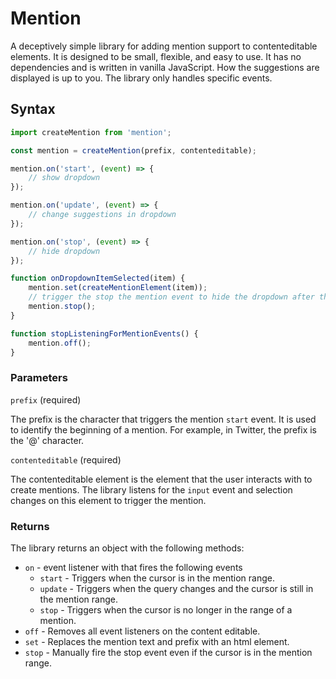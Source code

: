 # Mention

A deceptively simple library for adding mention support to contenteditable elements. It is designed to be small, flexible, and easy to use. It has no dependencies and is written in vanilla JavaScript. How the suggestions are displayed is up to you. The library only handles specific events.

## Syntax

```javascript
import createMention from 'mention';

const mention = createMention(prefix, contenteditable);

mention.on('start', (event) => {
    // show dropdown
});

mention.on('update', (event) => {
    // change suggestions in dropdown
});

mention.on('stop', (event) => {
    // hide dropdown
});

function onDropdownItemSelected(item) {
    mention.set(createMentionElement(item));
    // trigger the stop the mention event to hide the dropdown after the suggestion is selected
    mention.stop();
}

function stopListeningForMentionEvents() {
    mention.off();
}
```

### Parameters

`prefix` (required)

The prefix is the character that triggers the mention `start` event. It is used to identify the beginning of a mention. For example, in Twitter, the prefix is the '@' character.

`contenteditable` (required)

The contenteditable element is the element that the user interacts with to create mentions. The library listens for the `input` event and selection changes on this element to trigger the mention.

### Returns

The library returns an object with the following methods:

-   `on` - event listener with that fires the following events
    -   `start` - Triggers when the cursor is in the mention range.
    -   `update` - Triggers when the query changes and the cursor is still in the mention range.
    -   `stop` - Triggers when the cursor is no longer in the range of a mention.
-   `off` - Removes all event listeners on the content editable.
-   `set` - Replaces the mention text and prefix with an html element.
-   `stop` - Manually fire the stop event even if the cursor is in the mention range.
